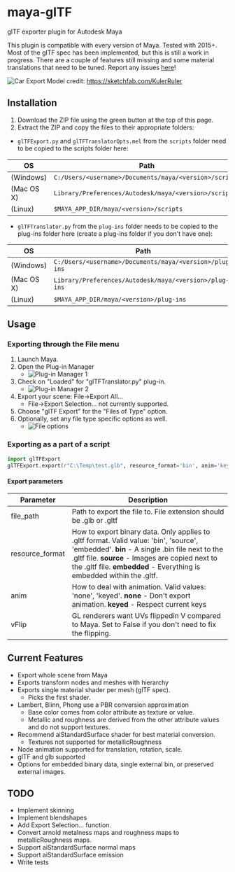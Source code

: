 # maya-glTF
glTF exporter plugin for Autodesk Maya

This plugin is compatible with every version of Maya.  Tested with 2015+.  Most of the glTF spec has been implemented, but this is still a work in progress.  There are a couple of features still missing and some material translations that need to be tuned.  Report any issues [here](https://github.com/matiascodesal/maya-glTF/issues)!

![Car Export](https://github.com/matiascodesal/maya-glTF/blob/master/doc/images/car.png)
Model credit: https://sketchfab.com/KulerRuler

## Installation
1. Download the ZIP file using the green button at the top of this page.  
1. Extract the ZIP and copy the files to their appropriate folders:  
- `glTFExport.py` and `glTFTranslatorOpts.mel` from the `scripts` folder need to be copied to the scripts folder here:   

| OS | Path |
|---------|----------|
|(Windows)|  `C:/Users/<username>/Documents/maya/<version>/scripts`|  
|(Mac OS X) |`Library/Preferences/Autodesk/maya/<version>/scripts`|  
|(Linux)  |  `$MAYA_APP_DIR/maya/<version>/scripts`|  

- `glTFTranslator.py` from the `plug-ins` folder needs to be copied to the plug-ins folder here (create a plug-ins folder if you don't have one):  

| OS | Path |
|----|-----|
(Windows) | `C:/Users/<username>/Documents/maya/<version>/plug-ins`  
(Mac OS X) |`Library/Preferences/Autodesk/maya/<version>/plug-ins`  
(Linux)   | `$MAYA_APP_DIR/maya/<version>/plug-ins`  

## Usage

### Exporting through the File menu
1. Launch Maya.
1. Open the Plug-in Manager
   - ![Plug-in Manager 1](https://github.com/matiascodesal/maya-glTF/blob/master/doc/images/find-plug-man.PNG)
1. Check on "Loaded" for "glTFTranslator.py" plug-in.
   - ![Plug-in Manager 2](https://github.com/matiascodesal/maya-glTF/blob/master/doc/images/plug-in-man.PNG)
1. Export your scene: File->Export All...
   - File->Export Selection... not currently supported.
1. Choose "glTF Export" for the "Files of Type" option.
1. Optionally, set any file type specific options as well.
   - ![File options](https://github.com/matiascodesal/maya-glTF/blob/master/doc/images/file-type-opts.PNG)


### Exporting as a part of a script
```python
import glTFExport   
glTFExport.export(r"C:\Temp\test.glb", resource_format='bin', anim='keyed', vflip=True)
```
#### Export parameters

| Parameter | Description |   
| --------- | ----------- |   
|file_path|Path to export the file to.  File extension should be .glb or .gltf|   
|resource_format| How to export binary data. Only applies to .gltf format.  Valid value: 'bin', 'source', 'embedded'. **bin** - A single .bin file next to the .gltf file. **source** - Images are copied next to the .gltf file. **embedded** - Everything is embedded within the .gltf.|   
|anim|How to deal with animation. Valid values: 'none', 'keyed'.  **none** - Don't export animation. **keyed** - Respect current keys|   
|vFlip|GL renderers want UVs flippedin V compared to Maya.  Set to False if you don't need to fix the flipping.|   

## Current Features
- Export whole scene from Maya
- Exports transform nodes and meshes with hierarchy
- Exports single material shader per mesh (glTF spec).
   - Picks the first shader.
- Lambert, Blinn, Phong use a PBR conversion approximation
   - Base color comes from color attribute as texture or value.
   - Metallic and roughness are derived from the other attribute values and do not support textures.
- Recommend aiStandardSurface shader for best material conversion.
   - Textures not supported for metallicRoughness
- Node animation supported for translation, rotation, scale.
- glTF and glb supported
- Options for embedded binary data, single external bin, or preserved external images.
   
## TODO
- Implement skinning
- Implement blendshapes
- Add Export Selection... function.
- Convert arnold metalness maps and roughness maps to metallicRoughness maps.
- Support aiStandardSurface normal maps
- Support aiStandardSurface emission
- Write tests
